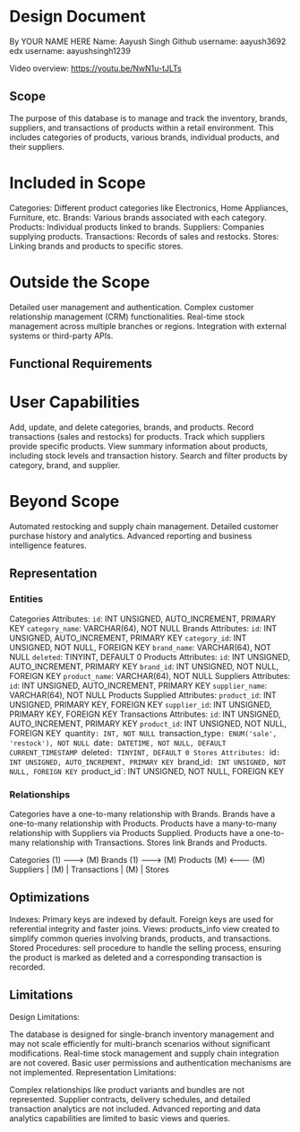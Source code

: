 # Design Document

By YOUR NAME HERE
Name: Aayush Singh
Github username: aayush3692
edx username: aayushsingh1239

Video overview: <https://youtu.be/NwN1u-tJLTs>

## Scope
The purpose of this database is to manage and track the inventory, brands, suppliers, and transactions of products within a retail environment. This includes categories of products, various brands, individual products, and their suppliers.
# Included in Scope
Categories: Different product categories like Electronics, Home Appliances, Furniture, etc.
Brands: Various brands associated with each category.
Products: Individual products linked to brands.
Suppliers: Companies supplying products.
Transactions: Records of sales and restocks.
Stores: Linking brands and products to specific stores.
# Outside the Scope
Detailed user management and authentication.
Complex customer relationship management (CRM) functionalities.
Real-time stock management across multiple branches or regions.
Integration with external systems or third-party APIs.
## Functional Requirements

# User Capabilities
Add, update, and delete categories, brands, and products.
Record transactions (sales and restocks) for products.
Track which suppliers provide specific products.
View summary information about products, including stock levels and transaction history.
Search and filter products by category, brand, and supplier.
# Beyond Scope
Automated restocking and supply chain management.
Detailed customer purchase history and analytics.
Advanced reporting and business intelligence features.

## Representation

### Entities

Categories
Attributes:
`id`: INT UNSIGNED, AUTO_INCREMENT, PRIMARY KEY
`category_name`: VARCHAR(64), NOT NULL
Brands
Attributes:
`id`: INT UNSIGNED, AUTO_INCREMENT, PRIMARY KEY
`category_id`: INT UNSIGNED, NOT NULL, FOREIGN KEY
`brand_name`: VARCHAR(64), NOT NULL
`deleted`: TINYINT, DEFAULT 0
Products
Attributes:
`id`: INT UNSIGNED, AUTO_INCREMENT, PRIMARY KEY
`brand_id`: INT UNSIGNED, NOT NULL, FOREIGN KEY
`product_name`: VARCHAR(64), NOT NULL
Suppliers
Attributes:
`id`: INT UNSIGNED, AUTO_INCREMENT, PRIMARY KEY
`supplier_name`: VARCHAR(64), NOT NULL
Products Supplied
Attributes:
`product_id`: INT UNSIGNED, PRIMARY KEY, FOREIGN KEY
`supplier_id`: INT UNSIGNED, PRIMARY KEY, FOREIGN KEY
Transactions
Attributes:
`id`: INT UNSIGNED, AUTO_INCREMENT, PRIMARY KEY
`product_id`: INT UNSIGNED, NOT NULL, FOREIGN KEY`
`quantity`: INT, NOT NULL
`transaction_type`: ENUM('sale', 'restock'), NOT NULL
`date`: DATETIME, NOT NULL, DEFAULT CURRENT_TIMESTAMP
`deleted`: TINYINT, DEFAULT 0
Stores
Attributes:
`id`: INT UNSIGNED, AUTO_INCREMENT, PRIMARY KEY
`brand_id`: INT UNSIGNED, NOT NULL, FOREIGN KEY
`product_id`: INT UNSIGNED, NOT NULL, FOREIGN KEY
### Relationships
Categories have a one-to-many relationship with Brands.
Brands have a one-to-many relationship with Products.
Products have a many-to-many relationship with Suppliers via Products Supplied.
Products have a one-to-many relationship with Transactions.
Stores link Brands and Products.

Categories (1) ---> (M) Brands (1) ---> (M) Products (M) <--- (M) Suppliers
                                       |
                                      (M)
                                       |
                                Transactions
                                       |
                                      (M)
                                       |
                                    Stores

## Optimizations

Indexes: Primary keys are indexed by default. Foreign keys are used for referential integrity and faster joins.
Views: products_info view created to simplify common queries involving brands, products, and transactions.
Stored Procedures: sell procedure to handle the selling process, ensuring the product is marked as deleted and a corresponding transaction is recorded.

## Limitations
Design Limitations:

The database is designed for single-branch inventory management and may not scale efficiently for multi-branch scenarios without significant modifications.
Real-time stock management and supply chain integration are not covered.
Basic user permissions and authentication mechanisms are not implemented.
Representation Limitations:

Complex relationships like product variants and bundles are not represented.
Supplier contracts, delivery schedules, and detailed transaction analytics are not included.
Advanced reporting and data analytics capabilities are limited to basic views and queries.

